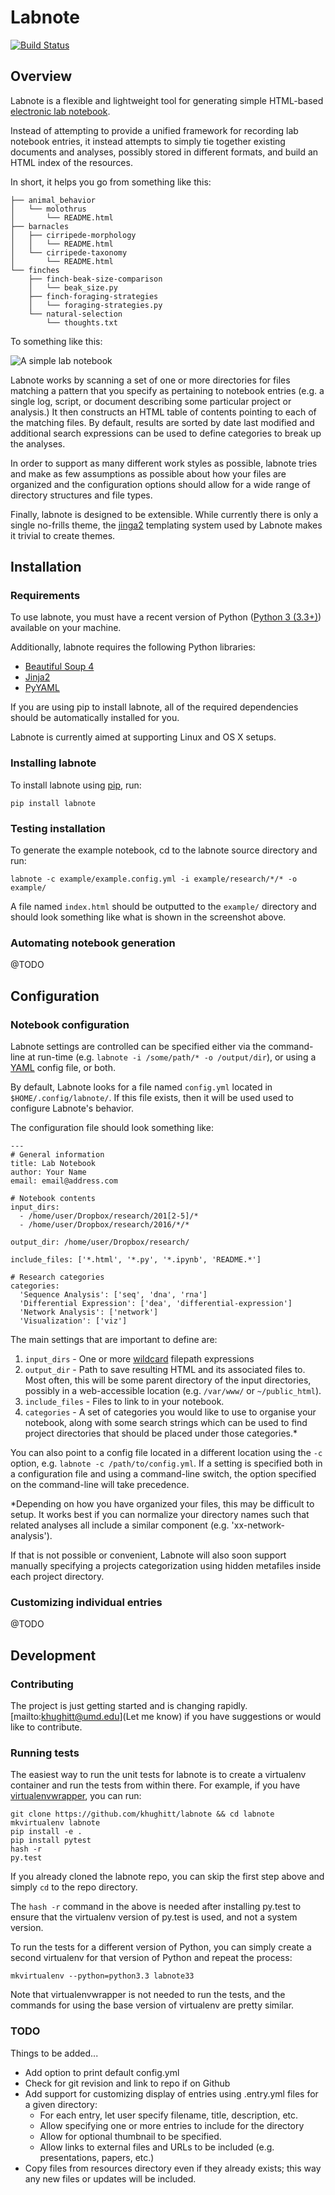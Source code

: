 Labnote
=======

[![Build Status](https://travis-ci.org/khughitt/labnote.svg?branch=master)](https://travis-ci.org/khughitt/labnote)

Overview
--------

Labnote is a flexible and lightweight tool for generating simple HTML-based
[electronic lab notebook](https://en.wikipedia.org/wiki/Electronic_lab_notebook).

Instead of attempting to provide a unified framework for recording lab notebook
entries, it instead attempts to simply tie together existing documents and
analyses, possibly stored in different formats, and build an HTML index of the
resources.

In short, it helps you go from something like this:

    ├── animal_behavior
    │   └── molothrus
    │       └── README.html
    ├── barnacles
    │   ├── cirripede-morphology
    │   │   └── README.html
    │   └── cirripede-taxonomy
    │       └── README.html
    └── finches
        ├── finch-beak-size-comparison
        │   └── beak_size.py
        ├── finch-foraging-strategies
        │   └── foraging-strategies.py
        └── natural-selection
            └── thoughts.txt

To something like this:

![A simple lab notebook](doc/example_screenshot.png)

Labnote works by scanning a set of one or more directories for files matching a
pattern that you specify as pertaining to notebook entries (e.g. a single
log, script, or document describing some particular project or analysis.) It
then constructs an HTML table of contents pointing to each of the matching
files. By default, results are sorted by date last modified and additional 
search expressions can be used to define categories to break up the analyses.

In order to support as many different work styles as possible, labnote tries
and make as few assumptions as possible about how your files are organized and
the configuration options should allow for a wide range of directory structures
and file types.

Finally, labnote is designed to be extensible. While currently there is only 
a single no-frills theme, the [jinga2](http://jinja.pocoo.org/docs/dev/)
templating system used by Labnote makes it trivial to create themes.

Installation
------------

### Requirements

To use labnote, you must have a recent version of Python ([Python 3 (3.3+)](https://www.python.org/))
available on your machine.

Additionally, labnote requires the following Python libraries:

- [Beautiful Soup 4](http://www.crummy.com/software/BeautifulSoup/)
- [Jinja2](http://jinja.pocoo.org/docs/dev/)
- [PyYAML](http://pyyaml.org/)

If you are using pip to install labnote, all of the required dependencies should
be automatically installed for you.

Labnote is currently aimed at supporting Linux and OS X setups.

### Installing labnote

To install labnote using [pip](https://docs.python.org/3.5/installing/index.html), run:

```
pip install labnote
```

### Testing installation

To generate the example notebook, cd to the labnote source directory and run:

```
labnote -c example/example.config.yml -i example/research/*/* -o example/
```

A file named `index.html` should be outputted to the `example/` directory and
should look something like what is shown in the screenshot above.

### Automating notebook generation

@TODO

Configuration
-------------

### Notebook configuration

Labnote settings are controlled can be specified either via the command-line at
run-time (e.g. `labnote -i /some/path/* -o /output/dir`), or using a
[YAML](http://yaml.org/) config file, or both.

By default, Labnote looks for a file named `config.yml` located in
`$HOME/.config/labnote/`. If this file exists, then it will be used used to
configure Labnote's behavior.

The configuration file should look something like:

```
---
# General information
title: Lab Notebook
author: Your Name
email: email@address.com

# Notebook contents
input_dirs:
  - /home/user/Dropbox/research/201[2-5]/*
  - /home/user/Dropbox/research/2016/*/*
  
output_dir: /home/user/Dropbox/research/

include_files: ['*.html', '*.py', '*.ipynb', 'README.*']

# Research categories
categories:
  'Sequence Analysis': ['seq', 'dna', 'rna']
  'Differential Expression': ['dea', 'differential-expression']
  'Network Analysis': ['network']
  'Visualization': ['viz']
```

The main settings that are important to define are:

1. `input_dirs` - One or more [wildcard](http://tldp.org/LDP/GNU-Linux-Tools-Summary/html/x11655.htm) filepath expressions
2. `output_dir` - Path to save resulting HTML and its associated files to. Most
   often, this will be some parent directory of the input directories, possibly
   in a web-accessible location (e.g. `/var/www/` or `~/public_html`).
3. `include_files` - Files to link to in your notebook.
4. `categories` - A set of categories you would like to use to organise your
   notebook, along with some search strings which can be used to find project
   directories that should be placed under those categories.*

You can also point to a config file located in a
different location using the `-c` option, e.g. `labnote -c
/path/to/config.yml`. If a setting is specified both in a configuration file
and using a command-line switch, the option specified on the command-line will
take precedence.

*Depending on how you have organized your files, this may be difficult to
setup. It works best if you can normalize your directory names such that
related analyses all include a similar component (e.g. 'xx-network-analysis').

If that is not possible or convenient, Labnote will also soon support manually
specifying a projects categorization using hidden metafiles inside each project
directory.

### Customizing individual entries

@TODO

Development
-----------

### Contributing

The project is just getting started and is changing rapidly.
[mailto:khughitt@umd.edu](Let me know) if you have suggestions or would like to
contribute.

### Running tests

The easiest way to run the unit tests for labnote is to create a virtualenv
container and run the tests from within there. For example, if you have
[virtualenvwrapper](https://virtualenvwrapper.readthedocs.org/en/latest/), you 
can run:

```
git clone https://github.com/khughitt/labnote && cd labnote
mkvirtualenv labnote
pip install -e .
pip install pytest
hash -r
py.test
```

If you already cloned the labnote repo, you can skip the first step above and
simply `cd` to the repo directory.

The `hash -r` command in the above is needed after installing py.test to ensure
that the virtualenv version of py.test is used, and not a system version.

To run the tests for a different version of Python, you can simply create a
second virtualenv for that version of Python and repeat the process:

```
mkvirtualenv --python=python3.3 labnote33
```

Note that virtualenvwrapper is not needed to run the tests, and the commands
for using the base version of virtualenv are pretty similar.

### TODO

Things to be added...

- Add option to print default config.yml
- Check for git revision and link to repo if on Github
- Add support for customizing display of entries using .entry.yml files for a
  given directory:
    - For each entry, let user specify filename, title, description, etc.
    - Allow specifying one or more entries to include for the directory
    - Allow for optional thumbnail to be specified.
    - Allow links to external files and URLs to be included (e.g.
      presentations, papers, etc.)
- Copy files from resources directory even if they already exists; this way any
  new files or updates will be included.

